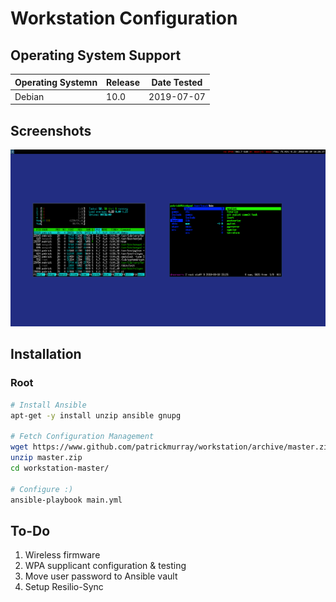 # Workstation Configuration


## Operating System Support

| Operating Systemn | Release | Date Tested |
| ----------------- | ------- | ----------- |
| Debian            | 10.0    | 2019-07-07  |


## Screenshots

![screenshot](docs/images/screenshot.png)


## Installation


### Root

```bash
# Install Ansible
apt-get -y install unzip ansible gnupg

# Fetch Configuration Management
wget https://www.github.com/patrickmurray/workstation/archive/master.zip
unzip master.zip
cd workstation-master/

# Configure :)
ansible-playbook main.yml
```


## To-Do

1) Wireless firmware
2) WPA supplicant configuration & testing
3) Move user password to Ansible vault
4) Setup Resilio-Sync
